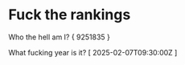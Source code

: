 # Fuck the rankings

Who the hell am I?
{ 9251835 }

What fucking year is it?
[ 2025-02-07T09:30:00Z ]
